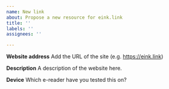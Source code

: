 ```yaml
---
name: New link
about: Propose a new resource for eink.link
title: ''
labels: ''
assignees: ''

---
```


**Website address**
Add the URL of the site (e.g. https://eink.link)

**Description**
A description of the website here.

**Device**
Which e-reader have you tested this on?
